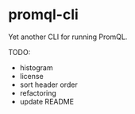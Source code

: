 promql-cli
===
Yet another CLI for running PromQL.

TODO:

- histogram
- license
- sort header order
- refactoring
- update README